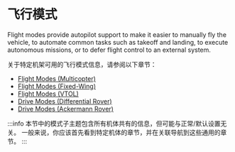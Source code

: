 # 飞行模式

Flight modes provide autopilot support to make it easier to manually fly the vehicle, to automate common tasks such as takeoff and landing, to execute autonomous missions, or to defer flight control to an external system.

关于特定机架可用的飞行模式信息，请参阅以下章节：

- [Flight Modes (Multicopter)](../flight_modes_mc/index.md)
- [Flight Modes (Fixed-Wing)](../flight_modes_fw/index.md)
- [Flight Modes (VTOL)](../flight_modes_vtol/index.md)
- [Drive Modes (Differential Rover)](../flight_modes_rover/differential.md)
- [Drive Modes (Ackermann Rover)](../flight_modes_rover/ackermann.md)

:::info
本节中的模式子主题包含所有机体共有的信息，但可能与正常/默认设置无关。
一般来说，你应该首先看到特定机体的章节，并在关联导航到这些通用的章节。
:::
